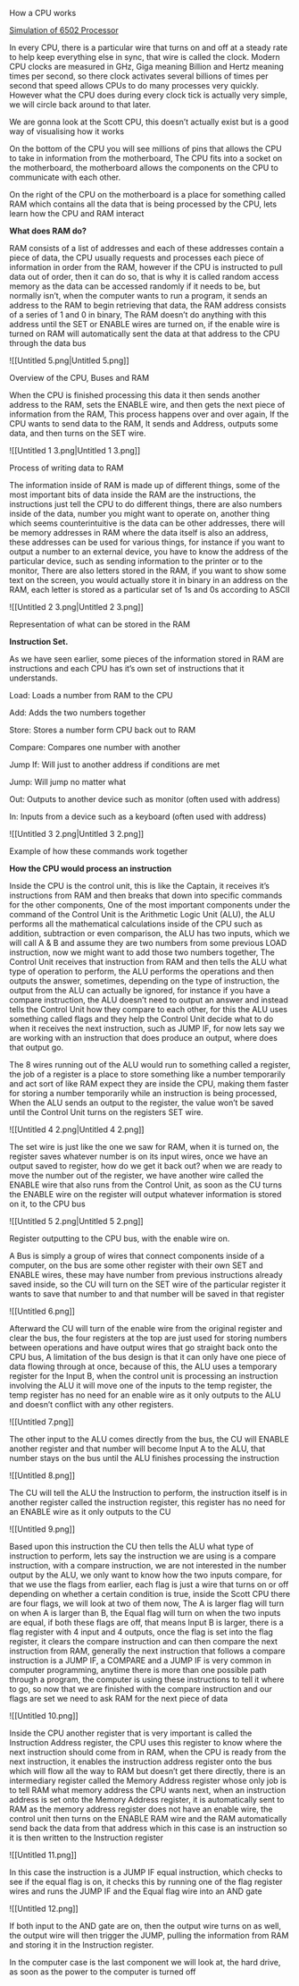How a CPU works

[Simulation of 6502 Processor](http://www.visual6502.org)

In every CPU, there is a particular wire that turns on and off at a steady rate to help keep everything else in sync, that wire is called the clock. Modern CPU clocks are measured in GHz, Giga meaning Billion and Hertz meaning times per second, so there clock activates several billions of times per second that speed allows CPUs to do many processes very quickly. However what the CPU does during every clock tick is actually very simple, we will circle back around to that later.

  

We are gonna look at the Scott CPU, this doesn’t actually exist but is a good way of visualising how it works

  

On the bottom of the CPU you will see millions of pins that allows the CPU to take in information from the motherboard, The CPU fits into a socket on the motherboard, the motherboard allows the components on the CPU to communicate with each other.

On the right of the CPU on the motherboard is a place for something called RAM which contains all the data that is being processed by the CPU, lets learn how the CPU and RAM interact

**What does RAM do?**

RAM consists of a list of addresses and each of these addresses contain a piece of data, the CPU usually requests and processes each piece of information in order from the RAM, however if the CPU is instructed to pull data out of order, then it can do so, that is why it is called random access memory as the data can be accessed randomly if it needs to be, but normally isn’t, when the computer wants to run a program, it sends an address to the RAM to begin retrieving that data, the RAM address consists of a series of 1 and 0 in binary, The RAM doesn’t do anything with this address until the SET or ENABLE wires are turned on, if the enable wire is turned on RAM will automatically sent the data at that address to the CPU through the data bus

![[Untitled 5.png|Untitled 5.png]]

Overview of the CPU, Buses and RAM

When the CPU is finished processing this data it then sends another address to the RAM, sets the ENABLE wire, and then gets the next piece of information from the RAM, This process happens over and over again, If the CPU wants to send data to the RAM, It sends and Address, outputs some data, and then turns on the SET wire.

![[Untitled 1 3.png|Untitled 1 3.png]]

Process of writing data to RAM

The information inside of RAM is made up of different things, some of the most important bits of data inside the RAM are the instructions, the instructions just tell the CPU to do different things, there are also numbers inside of the data, number you might want to operate on, another thing which seems counterintuitive is the data can be other addresses, there will be memory addresses in RAM where the data itself is also an address, these addresses can be used for various things, for instance if you want to output a number to an external device, you have to know the address of the particular device, such as sending information to the printer or to the monitor, There are also letters stored in the RAM, if you want to show some text on the screen, you would actually store it in binary in an address on the RAM, each letter is stored as a particular set of 1s and 0s according to ASCII

![[Untitled 2 3.png|Untitled 2 3.png]]

Representation of what can be stored in the RAM

**Instruction Set.**

As we have seen earlier, some pieces of the information stored in RAM are instructions and each CPU has it’s own set of instructions that it understands.

Load: Loads a number from RAM to the CPU

Add: Adds the two numbers together

Store: Stores a number form CPU back out to RAM

Compare: Compares one number with another

Jump If: Will just to another address if conditions are met

Jump: Will jump no matter what

Out: Outputs to another device such as monitor (often used with address)

In: Inputs from a device such as a keyboard (often used with address)

![[Untitled 3 2.png|Untitled 3 2.png]]

Example of how these commands work together

**How the CPU would process an instruction**

Inside the CPU is the control unit, this is like the Captain, it receives it’s instructions from RAM and then breaks that down into specific commands for the other components, One of the most important components under the command of the Control Unit is the Arithmetic Logic Unit (ALU), the ALU performs all the mathematical calculations inside of the CPU such as addition, subtraction or even comparison, the ALU has two inputs, which we will call A & B and assume they are two numbers from some previous LOAD instruction, now we might want to add those two numbers together, The Control Unit receives that instruction from RAM and then tells the ALU what type of operation to perform, the ALU performs the operations and then outputs the answer, sometimes, depending on the type of instruction, the output from the ALU can actually be ignored, for instance if you have a compare instruction, the ALU doesn’t need to output an answer and instead tells the Control Unit how they compare to each other, for this the ALU uses something called flags and they help the Control Unit decide what to do when it receives the next instruction, such as JUMP IF, for now lets say we are working with an instruction that does produce an output, where does that output go.

The 8 wires running out of the ALU would run to something called a register, the job of a register is a place to store something like a number temporarily and act sort of like RAM expect they are inside the CPU, making them faster for storing a number temporarily while an instruction is being processed, When the ALU sends an output to the register, the value won’t be saved until the Control Unit turns on the registers SET wire.

![[Untitled 4 2.png|Untitled 4 2.png]]

The set wire is just like the one we saw for RAM, when it is turned on, the register saves whatever number is on its input wires, once we have an output saved to register, how do we get it back out? when we are ready to move the number out of the register, we have another wire called the ENABLE wire that also runs from the Control Unit, as soon as the CU turns the ENABLE wire on the register will output whatever information is stored on it, to the CPU bus

![[Untitled 5 2.png|Untitled 5 2.png]]

Register outputting to the CPU bus, with the enable wire on.

A Bus is simply a group of wires that connect components inside of a computer, on the bus are some other register with their own SET and ENABLE wires, these may have number from previous instructions already saved inside, so the CU will turn on the SET wire of the particular register it wants to save that number to and that number will be saved in that register

![[Untitled 6.png]]

Afterward the CU will turn of the enable wire from the original register and clear the bus, the four registers at the top are just used for storing numbers between operations and have output wires that go straight back onto the CPU bus, A limitation of the bus design is that it can only have one piece of data flowing through at once, because of this, the ALU uses a temporary register for the Input B, when the control unit is processing an instruction involving the ALU it will move one of the inputs to the temp register, the temp register has no need for an enable wire as it only outputs to the ALU and doesn’t conflict with any other registers.

![[Untitled 7.png]]

The other input to the ALU comes directly from the bus, the CU will ENABLE another register and that number will become Input A to the ALU, that number stays on the bus until the ALU finishes processing the instruction

![[Untitled 8.png]]

The CU will tell the ALU the Instruction to perform, the instruction itself is in another register called the instruction register, this register has no need for an ENABLE wire as it only outputs to the CU

![[Untitled 9.png]]

Based upon this instruction the CU then tells the ALU what type of instruction to perform, lets say the instruction we are using is a compare instruction, with a compare instruction, we are not interested in the number output by the ALU, we only want to know how the two inputs compare, for that we use the flags from earlier, each flag is just a wire that turns on or off depending on whether a certain condition is true, inside the Scott CPU there are four flags, we will look at two of them now, The A is larger flag will turn on when A is larger than B, the Equal flag will turn on when the two inputs are equal, if both these flags are off, that means Input B is larger, there is a flag register with 4 input and 4 outputs, once the flag is set into the flag register, it clears the compare instruction and can then compare the next instruction from RAM, generally the next instruction that follows a compare instruction is a JUMP IF, a COMPARE and a JUMP IF is very common in computer programming, anytime there is more than one possible path through a program, the computer is using these instructions to tell it where to go, so now that we are finished with the compare instruction and our flags are set we need to ask RAM for the next piece of data

![[Untitled 10.png]]

Inside the CPU another register that is very important is called the Instruction Address register, the CPU uses this register to know where the next instruction should come from in RAM, when the CPU is ready from the next instruction, it enables the instruction address register onto the bus which will flow all the way to RAM but doesn’t get there directly, there is an intermediary register called the Memory Address register whose only job is to tell RAM what memory address the CPU wants next, when an instruction address is set onto the Memory Address register, it is automatically sent to RAM as the memory address register does not have an enable wire, the control unit then turns on the ENABLE RAM wire and the RAM automatically send back the data from that address which in this case is an instruction so it is then written to the Instruction register

![[Untitled 11.png]]

In this case the instruction is a JUMP IF equal instruction, which checks to see if the equal flag is on, it checks this by running one of the flag register wires and runs the JUMP IF and the Equal flag wire into an AND gate

![[Untitled 12.png]]

If both input to the AND gate are on, then the output wire turns on as well, the output wire will then trigger the JUMP, pulling the information from RAM and storing it in the Instruction register.

In the computer case is the last component we will look at, the hard drive, as soon as the power to the computer is turned off